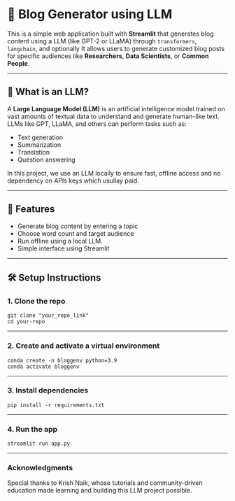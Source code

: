 # 🧠 Blog Generator using LLM

This is a simple web application built with **Streamlit** that generates blog content using a LLM (like GPT-2 or LLaMA) through `transformers`, `langchain`, and optionally It allows users to generate customized blog posts for specific audiences like **Researchers**, **Data Scientists**, or **Common People**.

---

## 📌 What is an LLM?

A **Large Language Model (LLM)** is an artificial intelligence model trained on vast amounts of textual data to understand and generate human-like text. LLMs like GPT, LLaMA, and others can perform tasks such as:

- Text generation
- Summarization
- Translation
- Question answering

In this project, we use an LLM locally to ensure fast, offline access and no dependency on APIs keys which usullay paid.

---

## 🚀 Features

- Generate blog content by entering a topic
- Choose word count and target audience
- Run offline using a local LLM.
- Simple interface using Streamlit

---

## 🛠️ Setup Instructions

### 1. Clone the repo
```
git clone "your_repo_link"
cd your-repo
```
---

### 2. Create and activate a virtual environment
```
conda create -n bloggenv python=3.9
conda activate bloggenv
```
---

### 3. Install dependencies
```
pip install -r requirements.txt
```
---

### 4. Run the app
```
streamlit run app.py
```
---

### Acknowledgments

Special thanks to Krish Naik, whose tutorials and community-driven education made learning and building this LLM project possible.




